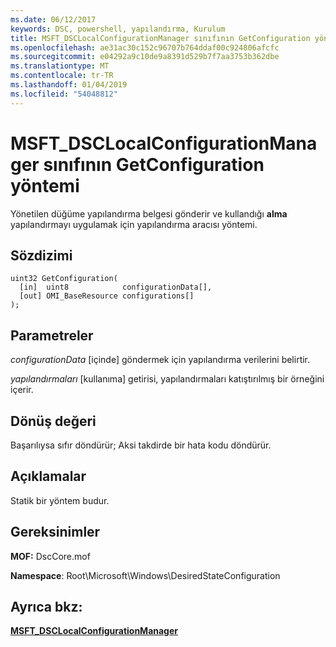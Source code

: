 ```yaml
---
ms.date: 06/12/2017
keywords: DSC, powershell, yapılandırma, Kurulum
title: MSFT_DSCLocalConfigurationManager sınıfının GetConfiguration yöntemi
ms.openlocfilehash: ae31ac30c152c96707b764ddaf00c924806afcfc
ms.sourcegitcommit: e04292a9c10de9a8391d529b7f7aa3753b362dbe
ms.translationtype: MT
ms.contentlocale: tr-TR
ms.lasthandoff: 01/04/2019
ms.locfileid: "54048812"
---
```

# <a name="getconfiguration-method-of-the-msftdsclocalconfigurationmanager-class"></a>MSFT_DSCLocalConfigurationManager sınıfının GetConfiguration yöntemi

Yönetilen düğüme yapılandırma belgesi gönderir ve kullandığı **alma** yapılandırmayı uygulamak için yapılandırma aracısı yöntemi.

## <a name="syntax"></a>Sözdizimi

```mof
uint32 GetConfiguration(
  [in]  uint8            configurationData[],
  [out] OMI_BaseResource configurations[]
);
```

## <a name="parameters"></a>Parametreler

*configurationData* \[içinde\] göndermek için yapılandırma verilerini belirtir.

*yapılandırmaları* \[kullanıma\] getirisi, yapılandırmaları katıştırılmış bir örneğini içerir.

## <a name="return-value"></a>Dönüş değeri

Başarılıysa sıfır döndürür; Aksi takdirde bir hata kodu döndürür.

## <a name="remarks"></a>Açıklamalar

Statik bir yöntem budur.

## <a name="requirements"></a>Gereksinimler

**MOF:** DscCore.mof

**Namespace**: Root\Microsoft\Windows\DesiredStateConfiguration

## <a name="see-also"></a>Ayrıca bkz:

[**MSFT_DSCLocalConfigurationManager**](msft-dsclocalconfigurationmanager.md)